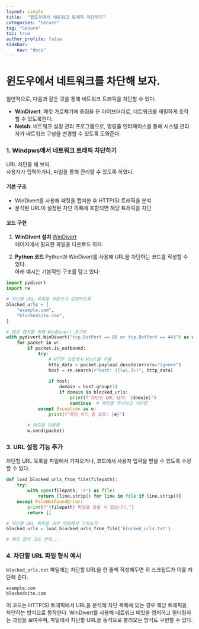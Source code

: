 ```yaml
---
layout: single
title:  "윈도우에서 네트워크 트래픽 차단하기"
categories: "Secure"
tag: "Secure"
toc: true
author_profile: false
sidebar:
    nav: "docs"
---
```


# 윈도우에서 네트워크를 차단해 보자.  
일반적으로, 다음과 같은 것을 통해 네트워크 트래픽을 차단할 수 있다.  
- **WinDivert**: 패킷 가로채기에 중점을 둔 라이브러리로, 네트워크를 세밀하게 조작할 수 있도록한다.  
- **Netsh**: 네트워크 설정 관리 프로그램으로, 명령줄 인터페이스를 통해 시스템 관리자가 네트워크 구성을 변경할 수 있도록 도와준다.  

### 1. Windpws에서 네트워크 트래픽 차단하기
URL 차단을 해 보자.  
사용자가 입력하거나, 파일을 통해 관리할 수 있도록 하였다.  

#### 기본 구조
- WinDivert를 사용해 패킷을 캡처한 후 HTTP(S) 트래픽을 분석  
- 분석된 URL이 설정된 차단 목록에 포함되면 해당 트래픽을 차단  

#### 코드 구현

1. **WinDivert 설치**
   [WinDivert](https://reqrypt.org/windivert.html)  
   페이지에서 필요한 파일을 다운로드 하자.  

2. **Python 코드**
   Python과 WinDivert를 사용해 URL을 차단하는 코드를 작성할 수 있다.  
   아래 예시는 기본적인 구조를 담고 있다:  

```python
import pydivert
import re

# 차단할 URL 목록을 사용자가 설정하도록
blocked_urls = [
    "example.com",
    "blockedsite.com",
]

# 패킷 캡처를 위해 WinDivert 초기화
with pydivert.WinDivert("tcp.DstPort == 80 or tcp.DstPort == 443") as w:
    for packet in w:
        if packet.is_outbound:
            try:
                # HTTP 요청에서 Host를 추출
                http_data = packet.payload.decode(errors="ignore")
                host = re.search(r"Host: ([\w\.]+)", http_data)
                
                if host:
                    domain = host.group(1)
                    if domain in blocked_urls:
                        print(f"차단된 URL 탐지: {domain}")
                        continue  # 패킷을 무시하고 차단함
            except Exception as e:
                print(f"패킷 처리 중 오류: {e}")
                
        # 패킷을 허용함
        w.send(packet)
```

### 3. URL 설정 기능 추가
차단할 URL 목록을 파일에서 가져오거나, 코드에서 사용자 입력을 받을 수 있도록 수정할 수 있다.  

```python
def load_blocked_urls_from_file(filepath):
    try:
        with open(filepath, 'r') as file:
            return [line.strip() for line in file if line.strip()]
    except FileNotFoundError:
        print(f"{filepath} 파일을 찾을 수 없습니다.")
        return []

# 차단할 URL 목록을 외부 파일에서 가져오기
blocked_urls = load_blocked_urls_from_file('blocked_urls.txt')

# 패킷 캡처 코드 반복...
```

### 4. 차단할 URL 파일 형식 예시
`blocked_urls.txt` 파일에는 차단할 URL을 한 줄씩 작성해두면 위 스크립트가 이를 차단해 준다.  

```
example.com
blockedsite.com
```

이 코드는 HTTP(S) 트래픽에서 URL을 분석해 차단 목록에 있는 경우 해당 트래픽을 차단하는 방식으로 동작한다.  WinDivert를 사용해 네트워크 패킷을 캡처하고 필터링하는 과정을 보여주며, 파일에서 차단할 URL을 동적으로 불러오는 방식도 구현할 수 있다.  